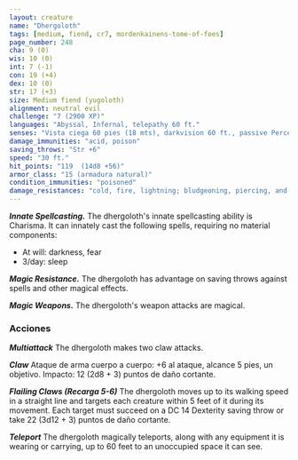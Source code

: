 ```yaml
---
layout: creature
name: "Dhergoloth"
tags: [medium, fiend, cr7, mordenkainens-tome-of-foes]
page_number: 248
cha: 9 (0)
wis: 10 (0)
int: 7 (-1)
con: 19 (+4)
dex: 10 (0)
str: 17 (+3)
size: Medium fiend (yugoloth)
alignment: neutral evil
challenge: "7 (2900 XP)"
languages: "Abyssal, Infernal, telepathy 60 ft."
senses: "Vista ciega 60 pies (18 mts), darkvision 60 ft., passive Perception 10"
damage_immunities: "acid, poison"
saving_throws: "Str +6"
speed: "30 ft."
hit_points: "119  (14d8 +56)"
armor_class: "15 (armadura natural)"
condition_immunities: "poisoned"
damage_resistances: "cold, fire, lightning; bludgeoning, piercing, and slashing from nonmagical attacks"
---
```


***Innate Spellcasting.*** The dhergoloth's innate spellcasting ability is Charisma. It can innately cast the following spells, requiring no material components:
* At will: darkness, fear
* 3/day: sleep

***Magic Resistance.*** The dhergoloth has advantage on saving throws against spells and other magical effects.

***Magic Weapons.*** The dhergoloth's weapon attacks are magical.

### Acciones

***Multiattack*** The dhergoloth makes two claw attacks.

***Claw*** Ataque de arma cuerpo a cuerpo: +6 al ataque, alcance 5 pies, un objetivo. Impacto: 12 (2d8 + 3) puntos de daño cortante.

***Flailing Claws (Recarga 5-6)*** The dhergoloth moves up to its walking speed in a straight line and targets each creature within 5 feet of it during its movement. Each target must succeed on a DC 14 Dexterity saving throw or take 22 (3d12 + 3) puntos de daño cortante.

***Teleport*** The dhergoloth magically teleports, along with any equipment it is wearing or carrying, up to 60 feet to an unoccupied space it can see.